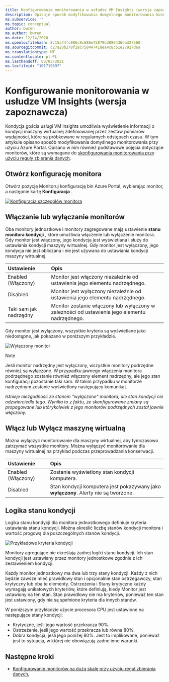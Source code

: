 ```yaml
---
title: Konfigurowanie monitorowania w usłudze VM Insights (wersja zapoznawcza)
description: Opisuje sposób modyfikowania domyślnego monitorowania kondycji gościa usługi VM Insights (wersja zapoznawcza) przy użyciu Azure Portal.
ms.subservice: ''
ms.topic: conceptual
author: bwren
ms.author: bwren
ms.date: 12/14/2020
ms.openlocfilehash: 8c15a44fc086c9c686e75879b3086436ea327560
ms.sourcegitcommit: c27a20b278f2ac758447418ea4c8c61e27927d6a
ms.translationtype: MT
ms.contentlocale: pl-PL
ms.lasthandoff: 03/03/2021
ms.locfileid: "101719597"
---
```

# <a name="configure-monitoring-in-vm-insights-guest-health-preview"></a>Konfigurowanie monitorowania w usłudze VM Insights (wersja zapoznawcza)
Kondycja gościa usługi VM Insights umożliwia wyświetlenie informacji o kondycji maszyny wirtualnej zdefiniowanej przez zestaw pomiarów wydajności, które są próbkowane w regularnych odstępach czasu. W tym artykule opisano sposób modyfikowania domyślnego monitorowania przy użyciu Azure Portal. Opisano w nim również podstawowe pojęcia dotyczące monitorów, które są wymagane do [skonfigurowania monitorowania przy użyciu reguły zbierania danych](vminsights-health-configure-dcr.md).

## <a name="open-monitor-configuration"></a>Otwórz konfigurację monitora
Otwórz pozycję Monitoruj konfigurację bin Azure Portal, wybierając monitor, a następnie kartę **Konfiguracja** .

[![Konfiguracja szczegółów monitora](media/vminsights-health-overview/monitor-details-configuration.png)](media/vminsights-health-overview/monitor-details-configuration.png#lightbox)

## <a name="enable-or-disable-monitors"></a>Włączanie lub wyłączanie monitorów
Oba monitory jednostkowe i monitory zagregowane mają ustawienie **stanu monitora kondycji** , które umożliwia włączenie lub wyłączenie monitora. Gdy monitor jest włączony, jego kondycja jest wyświetlana i służy do ustawiania kondycji maszyny wirtualnej. Gdy monitor jest wyłączony, jego kondycja nie jest obliczana i nie jest używana do ustawiania kondycji maszyny wirtualnej.

| Ustawienie | Opis |
|:---|:---|
| Enabled (Włączony) | Monitor jest włączony niezależnie od ustawienia jego elementu nadrzędnego. |
| Disabled | Monitor jest wyłączony niezależnie od ustawienia jego elementu nadrzędnego. |
| Taki sam jak nadrzędny | Monitor zostanie włączony lub wyłączony w zależności od ustawienia jego elementu nadrzędnego. |

Gdy monitor jest wyłączony, wszystkie kryteria są wyświetlane jako niedostępne, jak pokazano w poniższym przykładzie.

![Wyłączony monitor](media/vminsights-health-configure/disabled-monitor.png)


> [!NOTE]
> Jeśli monitor nadrzędny jest wyłączony, wszystkie monitory podrzędne również są wyłączone. W przypadku jawnego włączenia monitora podrzędnego zostanie również włączony element nadrzędny, ale jego stan konfiguracji pozostanie taki sam. W takim przypadku w monitorze nadrzędnym zostanie wyświetlony następujący komunikat.
>
> *Istnieje niezgodność ze stanem "wyłączone" monitora, ale stan kondycji nie odzwierciedla tego. Wynika to z faktu, że skonfigurowane zmiany są propagowane lub którykolwiek z jego monitorów podrzędnych został jawnie włączony.*

## <a name="enable-or-disable-virtual-machine"></a>Włącz lub Wyłącz maszynę wirtualną
Można wyłączyć monitorowanie dla maszyny wirtualnej, aby tymczasowo zatrzymać wszystkie monitory. Można wyłączyć monitorowanie dla maszyny wirtualnej na przykład podczas przeprowadzania konserwacji.

| Ustawienie | Opis |
|:---|:---|
| Enabled (Włączony)  | Zostanie wyświetlony stan kondycji komputera. |
| Disabled | Stan kondycji komputera jest pokazywany jako **wyłączony**. Alerty nie są tworzone. |

## <a name="health-state-logic"></a>Logika stanu kondycji
Logika stanu kondycji dla monitora jednostkowego definiuje kryteria ustawiania stanu kondycji. Można określić liczbę stanów kondycji monitora i wartość progową dla poszczególnych stanów kondycji.

![Przykładowe kryteria kondycji](media/vminsights-health-configure/sample-health-criteria.png)

Monitory agregujące nie określają żadnej logiki stanu kondycji. Ich stan kondycji jest ustawiany przez monitory jednostkowe zgodnie z ich zestawieniem kondycji.

Każdy monitor jednostkowy ma dwa lub trzy stany kondycji. Każdy z nich będzie zawsze mieć prawidłowy stan i opcjonalnie stan ostrzegawczy, stan krytyczny lub oba te elementy. Ostrzeżenia i Stany krytyczne każdy wymagają unikatowych kryteriów, które definiują, kiedy Monitor jest ustawiony na ten stan. Stan prawidłowy nie ma kryteriów, ponieważ ten stan jest ustawiony, gdy nie są spełnione kryteria dla innych stanów.

W poniższym przykładzie użycie procesora CPU jest ustawione na następujące stany kondycji:

- Krytyczne, jeśli jego wartość przekracza 90%.
- Ostrzeżenie, jeśli jego wartość przekracza lub równa 80%.
- Dobra kondycja, jeśli jego poniżej 80%. Jest to implikowane, ponieważ jest to sytuacja, w której nie obowiązują żadne inne warunki.

## <a name="next-steps"></a>Następne kroki

- [Konfigurowanie monitorów na dużą skalę przy użyciu reguł zbierania danych.](vminsights-health-configure-dcr.md)